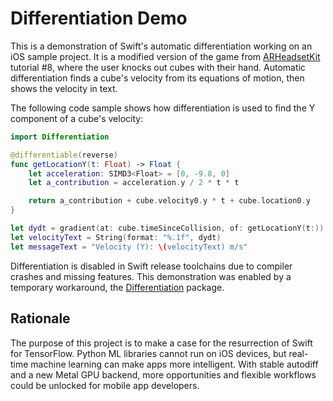 # Differentiation Demo

This is a demonstration of Swift's automatic differentiation working on an iOS sample project. It is a modified version of the game from [ARHeadsetKit](https://github.com/philipturner/ARHeadsetKit) tutorial #8, where the user knocks out cubes with their hand. Automatic differentiation finds a cube's velocity from its equations of motion, then shows the velocity in text.

The following code sample shows how differentiation is used to find the Y component of a cube's velocity:

```swift
import Differentiation

@differentiable(reverse)
func getLocationY(t: Float) -> Float {
    let acceleration: SIMD3<Float> = [0, -9.8, 0]
    let a_contribution = acceleration.y / 2 * t * t

    return a_contribution + cube.velocity0.y * t + cube.location0.y
}

let dydt = gradient(at: cube.timeSinceCollision, of: getLocationY(t:))
let velocityText = String(format: "%.1f", dydt)
let messageText = "Velocity (Y): \(velocityText) m/s"
```

Differentiation is disabled in Swift release toolchains due to compiler crashes and missing features. This demonstration was enabled by a temporary workaround, the [Differentiation](https://github.com/philipturner/Differentiation) package.

## Rationale

The purpose of this project is to make a case for the resurrection of Swift for TensorFlow. Python ML libraries cannot run on iOS devices, but real-time machine learning can make apps more intelligent. With stable autodiff and a new Metal GPU backend, more opportunities and flexible workflows could be unlocked for mobile app developers.
